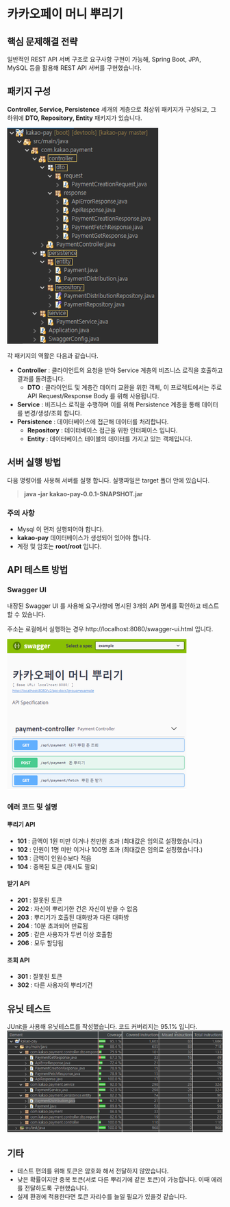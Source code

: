 # 카카오페이 머니 뿌리기


## 핵심 문제해결 전략
일반적인 REST API 서버 구조로 요구사항 구현이 가능해, Spring Boot, JPA, MySQL 등을 활용해 REST API 서버를 구현했습니다.

## 패키지 구성
**Controller, Service, Persistence** 세개의 계층으로 최상위 패키지가 구성되고, 그 하위에 **DTO, Repository, Entity** 패키지가 있습니다.

![Alt text](https://raw.githubusercontent.com/yoseong/kakao-pay/master/src/main/resources/static/img/pakage-hierarchy.PNG)

각 패키지의 역활은 다음과 같습니다. 
* **Controller** : 클라이언트의 요청을 받아 Service 계층의 비즈니스 로직을 호출하고 결과를 돌려줍니다.
  * **DTO** : 클라이언트 및 계층간 데이터 교환을 위한 객체, 이 프로젝트에서는 주로 API Request/Response Body 를 위해 사용됩니다.
* **Service** : 비즈니스 로직을 수행하며 이를 위해 Persistence 계층을 통해 데이터를 변경/생성/조회 합니다.
* **Persistence** : 데이터베이스에 접근해 데이터를 처리합니다. 
  * **Repository** : 데이터베이스 접근을 위한 인터페이스 입니다.
  * **Entity** : 데이터베이스 테이블의 데이터를 가지고 있는 객체입니다. 

## 서버 실행 방법
다음 명령어를 사용해 서버를 실행 합니다. 실행파일은 target 폴더 안에 있습니다.
> **java -jar kakao-pay-0.0.1-SNAPSHOT.jar**

### 주의 사항
* Mysql 이 먼저 실행되어야 합니다.
* **kakao-pay** 데이터베이스가 생성되어 있어야 합니다. 
* 계정 및 암호는 **root/root** 입니다.


## API 테스트 방법

### Swagger UI
내장된 Swagger UI 를 사용해 요구사항에 명시된 3개의 API 명세를 확인하고 테스트 할 수 있습니다.

주소는 로컬에서 실행하는 경우 http://localhost:8080/swagger-ui.html 입니다.

![Alt text](https://raw.githubusercontent.com/yoseong/kakao-pay/master/src/main/resources/static/img/swagger-ui.PNG)

### 에러 코드 및 설명
#### 뿌리기 API
* **101** : 금액이 1원 미만 이거나 천만원 초과 (최대값은 임의로 설정했습니다.)
* **102** : 인원이 1명 미만 이거나 100명 초과 (최대값은 임의로 설정했습니다.)
* **103** : 금액이 인원수보다 적음
* **104** : 중복된 토큰 (재시도 필요)
#### 받기 API
* **201** : 잘못된 토큰
* **202** : 자신이 뿌리기한 건은 자신이 받을 수 없음
* **203** : 뿌리기가 호출된 대화방과 다른 대화방
* **204** : 10분 초과되어 만료됨
* **205** : 같은 사용자가 두번 이상 호출함
* **206** : 모두 할당됨
#### 조회 API
* **301** : 잘못된 토큰 
* **302** : 다른 사용자의 뿌리기건 
## 유닛 테스트 
JUnit을 사용해 유닛테스트를 작성했습니다. 코드 커버리지는 95.1% 입니다.
![Alt text](https://raw.githubusercontent.com/yoseong/kakao-pay/master/src/main/resources/static/img/code-coverage.PNG)


## 기타
* 테스트 편의를 위해 토큰은 암호화 해서 전달하지 않았습니다.
* 낮은 확률이지만 중복 토큰(서로 다른 뿌리기에 같은 토큰)이 가능합니다. 이때 에러를 전달하도록 구현했습니다. 
* 실제 환경에 적용한다면 토큰 자리수를 늘일 필요가 있을것 같습니다. 

